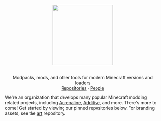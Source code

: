 <div align=center>
  <img height="196px" src="https://github.com/skywardmc/.github/assets/42325132/67482432-b609-43ae-be2b-269218d0ec90">
  <br />
  <br />
  <p align="center">
    Modpacks, mods, and other tools for modern Minecraft versions and loaders
    <br />
    <a href="https://github.com/orgs/skywardmc/repositories">Repositories</a>
    ·
    <a href="https://github.com/orgs/skywardmc/people">People</a>
  </p>
</div>

We're an organization that develops many popular Minecraft modding related projects, including [Adrenaline](https://github.com/skywardmc/adrenaline), [Additive](https://github.com/skywardmc/additive), and more. There's more to come! Get started by viewing our pinned repositories below. For branding assets, see the [art](https://github.com/skyward/art) repository.
